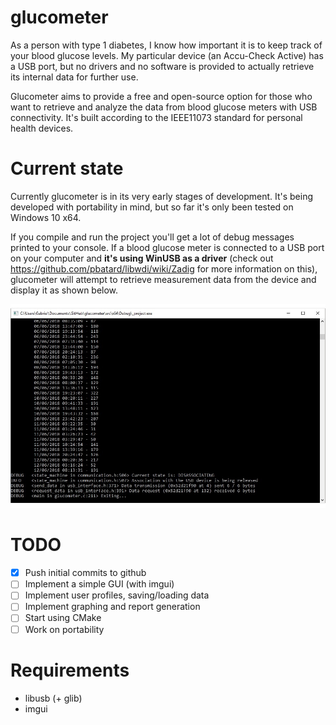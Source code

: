 # glucometer

As a person with type 1 diabetes, I know how important it is to keep track of your blood glucose levels.
My particular device (an Accu-Check Active) has a USB port, but no drivers and no software is provided to actually retrieve its internal data for further use.

Glucometer aims to provide a free and open-source option for those who want to retrieve and analyze the data from blood glucose meters with USB connectivity. It's built according to the IEEE11073 standard for personal health devices.

# Current state

Currently glucometer is in its very early stages of development. It's being developed with portability in mind, but so far it's only been tested on Windows 10 x64.

If you compile and run the project you'll get a lot of debug messages printed to your console. If a blood glucose meter is connected to a USB port on your computer and **it's using WinUSB as a driver** (check out https://github.com/pbatard/libwdi/wiki/Zadig for more information on this), glucometer will attempt to retrieve measurement data from the device and display it as shown below.

![Glucometer](glucometer.jpg)

# TODO

- [x] Push initial commits to github
- [ ] Implement a simple GUI (with imgui)
- [ ] Implement user profiles, saving/loading data
- [ ] Implement graphing and report generation
- [ ] Start using CMake
- [ ] Work on portability

# Requirements

- libusb (+ glib)
- imgui

